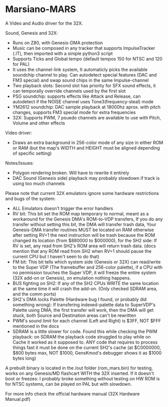 # Marsiano-MARS
A Video and Audio driver for the 32X.

Sound, Genesis and 32X:
- Runs on Z80, with Genesis-DMA protection
- Music can be composed in any tracker that supports ImpulseTracker (.IT), then imported with a simple python3 script
- Supports Ticks and Global tempo (default tempos 150 for NTSC and 120 for PAL)
- It uses the channel-link system, It automaticly picks the available soundchip channel to play. Can autodetect special features (DAC and FM3 special) and swap sound chips in the same Impulse-channel
- Two playback slots: Second slot has priority for SFX sound effects, it can temporally override channels used by the first slot
- PSG soundchip: supports effects like Attack and Release, can autodetect if the NOISE channel uses Tone3(frequency-steal) mode
- YM2612 soundchip: DAC sample playback at 18000hz aprox. with pitch changes, supports FM3 special mode for extra frequencies
- 32X: Supports PWM, 7 psuedo channels are available to use with Pitch, Volume and other effects

Video driver:
- Draws an extra background in 256-color mode of any size in either ROM or RAM (but the map's WIDTH and HEIGHT must be aligned depending of specific setting)

Notes/Issues:
- Polygon rendering broken. Will have to rewrite it entirely
- DAC Sound (Genesis side) playback may probably slowdown if track is using too much channels

Please note that current 32X emulators ignore some hardware restrictions and bugs of the system:
- ALL Emulators doesn't trigger the error handlers
- RV bit: This bit set the ROM map temporary to normal, meant as a workaround for the Genesis DMA's ROM-to-VDP transfers, If you do any transfer without setting this bit, the DMA will transfer trash data, Your Genesis-DMA transfer routines MUST be located on RAM otherwise after setting RV=1 the next instruction will be trash because the ROM changed its location (from $880000 to $000000), for the SH2 side: If RV is set, any read from SH2's ROM area will return trash data. (docs mention that any ROM read from SH2 when RV=1 should pause the current CPU but I haven't seen to do that)
- FM bit: This bit tells which system side (Genesis or 32X) can read/write to the Super VDP (The framebuffer and 256-color palette), if a CPU with no permission touches the Super VDP, it will freeze the entire system (32X add-on or Genesis), on emulation nothing happens.
- BUS fighting on SH2: If any of the SH2 CPUs WRITE the same location at the same time it will crash the add-on. (Only checked SDRAM area, and the comm ports)
- SH2's DMA locks Palette (Hardware bug I found, or probably did something wrong): If transfering indexed-palette data to SuperVDP's Palette using DMA, the first transfer will work, then the DMA will get stuck, both Source and Destination areas can't be rewritten
- PWM's sound limit for each channel (Left and Right) is $3FF, NOT $FFF mentioned in the docs
- SDRAM is a little slower for code. Found this while checking the PWM playback: on SDRAM the playback code struggled to play while on Cache it worked as it supposed to. ANY code that requires to process things fast it must be done on the current SH2's cache (at $C0000000, $800 bytes max, NOT $1000, GensKmod's debugger shows it as $1000 bytes long)

A prebuilt binary is located in the /out folder (rom_mars.bin) for testing, works on any Genesis/MD flashcart WITH the 32X inserted.
If it doesn't boot or freezes: I probably broke something without testing on HW
ROM is for NTSC systems, can be played on PAL but with slowdown.

For more info check the official hardware manual (32X Hardware Manual.pdf)
